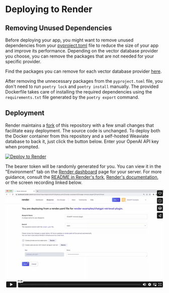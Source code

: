 # Deploying to Render

## Removing Unused Dependencies

Before deploying your app, you might want to remove unused dependencies from your [pyproject.toml](/pyproject.toml) file to reduce the size of your app and improve its performance. Depending on the vector database provider you choose, you can remove the packages that are not needed for your specific provider.

Find the packages you can remove for each vector database provider [here](removing-unused-dependencies.md).

After removing the unnecessary packages from the `pyproject.toml` file, you don't need to run `poetry lock` and `poetry install` manually. The provided Dockerfile takes care of installing the required dependencies using the `requirements.txt` file generated by the `poetry export` command.

## Deployment

Render maintains a [fork](https://github.com/render-examples/chatgpt-retrieval-plugin/) of this repository with a few small changes that facilitate easy deployment. The source code is unchanged. To deploy both the Docker container from this repository and a self-hosted Weaviate database to back it, just click the button below. Enter your OpenAI API key when prompted.

[<img src="https://render.com/images/deploy-to-render-button.svg" alt="Deploy to Render" />](https://render.com/deploy?repo=https://github.com/render-examples/chatgpt-retrieval-plugin/tree/main)

The bearer token will be randomly generated for you. You can view it in the "Environment" tab on the [Render dashboard](https://dashboard.render.com) page for your server. For more guidance, consult the [README in Render's fork](https://github.com/render-examples/chatgpt-retrieval-plugin/blob/main/README.md), [Render's documentation](https://render.com/docs), or the screen recording linked below.

[![Deploy to Render screen recording](render-thumbnail.png)](https://vimeo.com/823610578)
